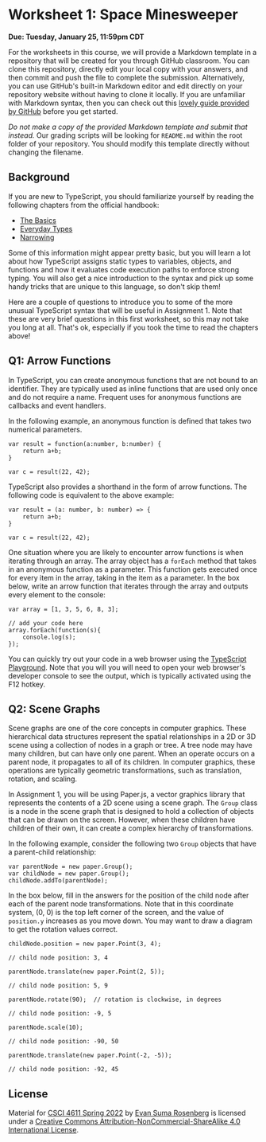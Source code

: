 # Worksheet 1: Space Minesweeper

**Due: Tuesday, January 25, 11:59pm CDT**

For the worksheets in this course, we will provide a Markdown template in a repository that will be created for you through GitHub classroom.  You can clone this repository, directly edit your local copy with your answers, and then commit and push the file to complete the submission.  Alternatively, you can use GitHub's built-in Markdown editor and edit directly on your repository website without having to clone it locally.  If you are unfamiliar with Markdown syntax, then you can check out this [lovely guide provided by GitHub](https://guides.github.com/features/mastering-markdown/) before you get started.

*Do not make a copy of the provided Markdown template and submit that instead.* Our grading scripts will be looking for `README.md` within the root folder of your repository.  You should modify this template directly without changing the filename.



## Background

If you are new to TypeScript, you should familiarize yourself by reading the following chapters from the official handbook:

- [The Basics](https://www.typescriptlang.org/docs/handbook/2/basic-types.html)
- [Everyday Types](https://www.typescriptlang.org/docs/handbook/2/everyday-types.html)
- [Narrowing](https://www.typescriptlang.org/docs/handbook/2/narrowing.html)

Some of this information might appear pretty basic, but you will learn a lot about how TypeScript assigns static types to variables, objects, and functions and how it evaluates code execution paths to enforce strong typing.  You will also get a nice introduction to the syntax and pick up some handy tricks that are unique to this language, so don't skip them!

Here are a couple of questions to introduce you to some of the more unusual TypeScript syntax that will be useful in Assignment 1. Note that these are very brief questions in this first worksheet, so this may not take you long at all. That's ok, especially if you took the time to read the chapters above!



## Q1: Arrow Functions

In TypeScript, you can create anonymous functions that are not bound to an identifier.  They are typically used as inline functions that are used only once and do not require a name. Frequent uses for anonymous functions are callbacks and event handlers. 

In the following example, an anonymous function is defined that takes two numerical parameters.

```
var result = function(a:number, b:number) { 
    return a+b;
}
 
var c = result(22, 42);
```

TypeScript also provides a shorthand in the form of arrow functions.  The following code is equivalent to the above example:

```
var result = (a: number, b: number) => {
	return a+b;
}

var c = result(22, 42);
```

One situation where you are likely to encounter arrow functions is when iterating through an array.  The array object has a `forEach` method that takes in an anonymous function as a parameter.  This function gets executed once for every item in the array, taking in the item as a parameter.  In the box below, write an arrow function that iterates through the array and outputs every element to the console:

```
var array = [1, 3, 5, 6, 8, 3];

// add your code here
array.forEach(function(s){
    console.log(s);
});
```

You can quickly try out your code in a web browser using the [TypeScript Playground](https://www.typescriptlang.org/play/).  Note that you will you will need to open your web browser's developer console to see the output, which is typically activated using the F12 hotkey.



## Q2: Scene Graphs

Scene graphs are one of the core concepts in computer graphics.  These hierarchical data structures represent the spatial relationships in a 2D or 3D scene using a collection of nodes in a graph or tree.  A tree node may have many children, but can have only one parent.  When an operate occurs on a parent node, it propagates to all of its children.  In computer graphics, these operations are typically geometric transformations, such as translation, rotation, and scaling. 

In Assignment 1, you will be using Paper.js, a vector graphics library that represents the contents of a 2D scene using a scene graph.  The `Group` class is a node in the scene graph that is designed to hold a collection of objects that can be drawn on the screen.  However, when these children have children of their own, it can create a complex hierarchy of transformations.

In the following example, consider the following two `Group` objects that have a parent-child relationship:

```
var parentNode = new paper.Group();
var childNode = new paper.Group();
childNode.addTo(parentNode);
```

In the box below, fill in the answers for the position of the child node after each of the parent node transformations.  Note that in this coordinate system, (0, 0) is the top left corner of the screen, and the value of `position.y` increases as you move down.  You may want to draw a diagram to get the rotation values correct.

```
childNode.position = new paper.Point(3, 4);

// child node position: 3, 4

parentNode.translate(new paper.Point(2, 5));

// child node position: 5, 9

parentNode.rotate(90);  // rotation is clockwise, in degrees

// child node position: -9, 5

parentNode.scale(10);

// child node position: -90, 50

parentNode.translate(new paper.Point(-2, -5));

// child node position: -92, 45
```



## License

Material for [CSCI 4611 Spring 2022](https://canvas.umn.edu/courses/290928/assignments/syllabus) by [Evan Suma Rosenberg](https://illusioneering.umn.edu/) is licensed under a [Creative Commons Attribution-NonCommercial-ShareAlike 4.0 International License](http://creativecommons.org/licenses/by-nc-sa/4.0/).